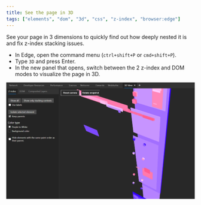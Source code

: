 ```yaml
---
title: See the page in 3D
tags: ["elements", "dom", "3d", "css", "z-index", "browser:edge"]
---
```

See your page in 3 dimensions to quickly find out how deeply nested it is and fix z-index stacking issues.

* In Edge, open the command menu (`ctrl+shift+P` or `cmd+shift+P`).
* Type `3D` and press Enter.
* In the new panel that opens, switch between the 2 z-index and DOM modes to visualize the page in 3D.

![Screenshot of the 3D view tool showing a page's z-index stacking tree as a 3d scene](/assets/img/see-the-page-in-3d.png)